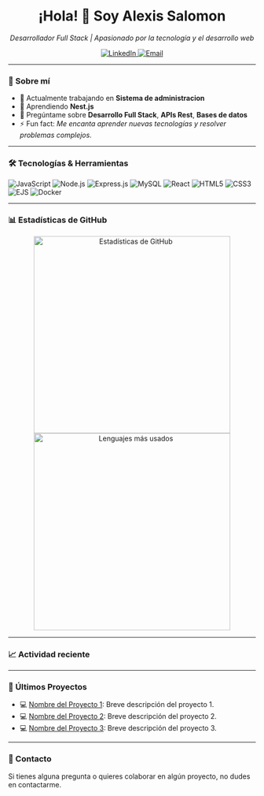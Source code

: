 <h1 align="center">¡Hola! 👋 Soy Alexis Salomon</h1>

<p align="center">
  <em>Desarrollador Full Stack | Apasionado por la tecnología y el desarrollo web</em>
</p>

<p align="center">
  <a href="https://www.linkedin.com/in/alexis-salom%C3%B3n-971548239/">
    <img src="https://img.shields.io/badge/LinkedIn-%230077B5.svg?style=for-the-badge&logo=linkedin&logoColor=white" alt="LinkedIn" />
  </a>
  <a href="mailto:alexissalomon31@gmail.com">
    <img src="https://img.shields.io/badge/Email-D14836?style=for-the-badge&logo=gmail&logoColor=white" alt="Email" />
  </a>
</p>

---

### 🌟 Sobre mí

- 🔭 Actualmente trabajando en **Sistema de administracion**
- 🌱 Aprendiendo **Nest.js**
- 💬 Pregúntame sobre **Desarrollo Full Stack**, **APIs Rest**, **Bases de datos**
- ⚡ Fun fact: _Me encanta aprender nuevas tecnologías y resolver problemas complejos._

---

### 🛠️ Tecnologías & Herramientas
<p>
  <img src="https://img.shields.io/badge/JavaScript-%23323330.svg?style=for-the-badge&logo=javascript&logoColor=%23F7DF1E" alt="JavaScript" />
  <img src="https://img.shields.io/badge/Node.js-43853D?style=for-the-badge&logo=node.js&logoColor=white" alt="Node.js" />
  <img src="https://img.shields.io/badge/Express.js-%23404d59.svg?style=for-the-badge&logo=express&logoColor=%2361DAFB" alt="Express.js" />
  <img src="https://img.shields.io/badge/MySQL-%2300f.svg?style=for-the-badge&logo=mysql&logoColor=white" alt="MySQL" />
  <img src="https://img.shields.io/badge/React-%2320232a.svg?style=for-the-badge&logo=react&logoColor=%2361DAFB" alt="React" />
  <img src="https://img.shields.io/badge/HTML5-%23E34F26.svg?style=for-the-badge&logo=html5&logoColor=white" alt="HTML5" />
  <img src="https://img.shields.io/badge/CSS3-%231572B6.svg?style=for-the-badge&logo=css3&logoColor=white" alt="CSS3" />
  <img src="https://img.shields.io/badge/EJS-%231572B6.svg?style=for-the-badge&logo=ejs3&logoColor=white" alt="EJS" />
  <img src="https://img.shields.io/badge/Docker-%230db7ed.svg?style=for-the-badge&logo=docker&logoColor=white" alt="Docker" />
</p>

---

### 📊 Estadísticas de GitHub
<p align="center">
  <img src="https://github-readme-stats.vercel.app/api?username=alexissalo&show_icons=true&theme=radical" alt="Estadísticas de GitHub" width="400"/>
  <img src="https://github-readme-stats.vercel.app/api/top-langs/?username=alexissalo&layout=compact&theme=radical" alt="Lenguajes más usados" width="400"/>
</p>

---

### 📈 Actividad reciente
<!--START_SECTION:activity-->
<!--END_SECTION:activity-->

---

### 📝 Últimos Proyectos
- 💻 [Nombre del Proyecto 1](https://github.com/tu-usuario-github/proyecto1): Breve descripción del proyecto 1.
- 💻 [Nombre del Proyecto 2](https://github.com/tu-usuario-github/proyecto2): Breve descripción del proyecto 2.
- 💻 [Nombre del Proyecto 3](https://github.com/tu-usuario-github/proyecto3): Breve descripción del proyecto 3.

---

### 🎯 Contacto
<p>
  Si tienes alguna pregunta o quieres colaborar en algún proyecto, no dudes en contactarme.
</p>
